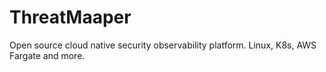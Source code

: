 # ThreatMaaper
Open source cloud native security observability platform. Linux, K8s, AWS Fargate and more.
